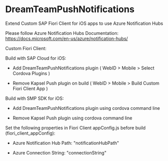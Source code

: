 # DreamTeamPushNotifications
Extend Custom SAP Fiori Client for iOS apps to use Azure Notification Hubs 

Please follow Azure Notification Hubs Documentation:
https://docs.microsoft.com/en-us/azure/notification-hubs/


Custom Fiori Client:

Build with SAP Cloud for iOS: 

- Add DreamTeamPushNotifications plugin ( WebID > Mobile > Select Cordova Plugins )

- Remove Kapsel Push plugin on build ( WebID > Mobile > Build Custom Fiori Client App )   


Build with SMP SDK for iOS: 

- Add DreamTeamPushNotifications plugin using cordova command line

- Remove Kapsel Push plugin using cordova command line


Set the following properties in Fiori Client appConfig.js before build (fiori_client_appConfig): 

- Azure Notification Hub Path: "notificationHubPath"

- Azure Connection String: "connectionString"
